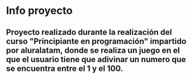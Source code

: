 <h1>Info proyecto</h1>

<h2>
Proyecto realizado durante la realización del curso "Principiante en programación" impartido por aluralatam, donde se realiza un juego en el que el usuario tiene que adivinar un numero que se encuentra entre el 1 y el 100.
</h2>
